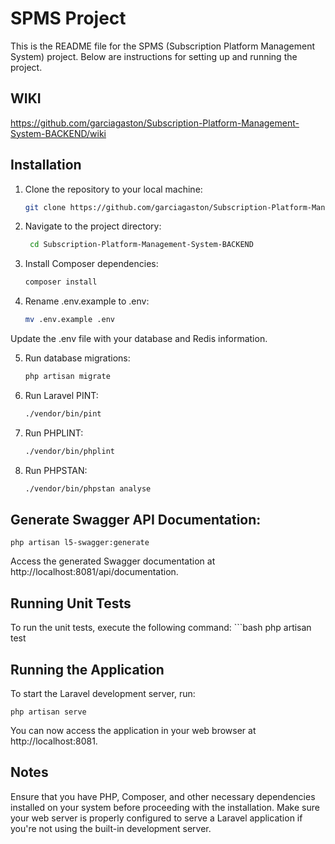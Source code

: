 # SPMS Project

This is the README file for the SPMS (Subscription Platform Management System) project. Below are instructions for setting up and running the project.

## WIKI
https://github.com/garciagaston/Subscription-Platform-Management-System-BACKEND/wiki

## Installation

1. Clone the repository to your local machine:
   ```bash
   git clone https://github.com/garciagaston/Subscription-Platform-Management-System-BACKEND.git
2. Navigate to the project directory:
   ```bash
    cd Subscription-Platform-Management-System-BACKEND
3. Install Composer dependencies:
    ```bash
    composer install
4. Rename .env.example to .env:
    ```bash
    mv .env.example .env
Update the .env file with your database and Redis information.

5. Run database migrations:
    ```bash
    php artisan migrate
6. Run Laravel PINT:
    ```bash
    ./vendor/bin/pint
7. Run PHPLINT:
    ```bash
    ./vendor/bin/phplint
8. Run PHPSTAN:
    ```bash
    ./vendor/bin/phpstan analyse
## Generate Swagger API Documentation:
    php artisan l5-swagger:generate
Access the generated Swagger documentation at http://localhost:8081/api/documentation.

## Running Unit Tests
To run the unit tests, execute the following command:
    ```bash
    php artisan test

## Running the Application
To start the Laravel development server, run:

    php artisan serve
You can now access the application in your web browser at http://localhost:8081.

## Notes
Ensure that you have PHP, Composer, and other necessary dependencies installed on your system before proceeding with the installation.
Make sure your web server is properly configured to serve a Laravel application if you're not using the built-in development server.
